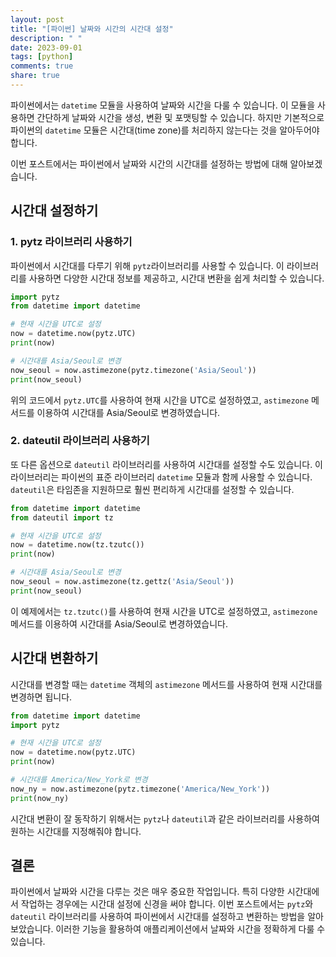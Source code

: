 ```yaml
---
layout: post
title: "[파이썬] 날짜와 시간의 시간대 설정"
description: " "
date: 2023-09-01
tags: [python]
comments: true
share: true
---
```


파이썬에서는 `datetime` 모듈을 사용하여 날짜와 시간을 다룰 수 있습니다. 이 모듈을 사용하면 간단하게 날짜와 시간을 생성, 변환 및 포맷팅할 수 있습니다. 하지만 기본적으로 파이썬의 `datetime` 모듈은 시간대(time zone)를 처리하지 않는다는 것을 알아두어야 합니다.

이번 포스트에서는 파이썬에서 날짜와 시간의 시간대를 설정하는 방법에 대해 알아보겠습니다.

## 시간대 설정하기

### 1. pytz 라이브러리 사용하기

파이썬에서 시간대를 다루기 위해 `pytz`라이브러리를 사용할 수 있습니다. 이 라이브러리를 사용하면 다양한 시간대 정보를 제공하고, 시간대 변환을 쉽게 처리할 수 있습니다.

```python
import pytz
from datetime import datetime

# 현재 시간을 UTC로 설정
now = datetime.now(pytz.UTC)
print(now)

# 시간대를 Asia/Seoul로 변경
now_seoul = now.astimezone(pytz.timezone('Asia/Seoul'))
print(now_seoul)
```

위의 코드에서 `pytz.UTC`를 사용하여 현재 시간을 UTC로 설정하였고, `astimezone` 메서드를 이용하여 시간대를 Asia/Seoul로 변경하였습니다.

### 2. dateutil 라이브러리 사용하기

또 다른 옵션으로 `dateutil` 라이브러리를 사용하여 시간대를 설정할 수도 있습니다. 이 라이브러리는 파이썬의 표준 라이브러리 `datetime` 모듈과 함께 사용할 수 있습니다. `dateutil`은 타임존을 지원하므로 훨씬 편리하게 시간대를 설정할 수 있습니다.

```python
from datetime import datetime
from dateutil import tz

# 현재 시간을 UTC로 설정
now = datetime.now(tz.tzutc())
print(now)

# 시간대를 Asia/Seoul로 변경
now_seoul = now.astimezone(tz.gettz('Asia/Seoul'))
print(now_seoul)
```

이 예제에서는 `tz.tzutc()`를 사용하여 현재 시간을 UTC로 설정하였고, `astimezone` 메서드를 이용하여 시간대를 Asia/Seoul로 변경하였습니다.

## 시간대 변환하기

시간대를 변경할 때는 `datetime` 객체의 `astimezone` 메서드를 사용하여 현재 시간대를 변경하면 됩니다.

```python
from datetime import datetime
import pytz

# 현재 시간을 UTC로 설정
now = datetime.now(pytz.UTC)
print(now)

# 시간대를 America/New_York로 변경
now_ny = now.astimezone(pytz.timezone('America/New_York'))
print(now_ny)
```

시간대 변환이 잘 동작하기 위해서는 `pytz`나 `dateutil`과 같은 라이브러리를 사용하여 원하는 시간대를 지정해줘야 합니다.

## 결론

파이썬에서 날짜와 시간을 다루는 것은 매우 중요한 작업입니다. 특히 다양한 시간대에서 작업하는 경우에는 시간대 설정에 신경을 써야 합니다. 이번 포스트에서는 `pytz`와 `dateutil` 라이브러리를 사용하여 파이썬에서 시간대를 설정하고 변환하는 방법을 알아보았습니다. 이러한 기능을 활용하여 애플리케이션에서 날짜와 시간을 정확하게 다룰 수 있습니다.